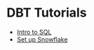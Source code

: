 # DBT Tutorials

- [Intro to SQL](sql-intro/index.md)
- [Set up Snowflake](snowflake-setup/index.md)